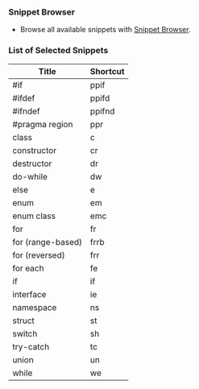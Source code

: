 ### Snippet Browser

* Browse all available snippets with [Snippet Browser](http://pihrt.net/snippetica/snippets?engine=vscode&language=cpp).

### List of Selected Snippets

Title | Shortcut
----- | --------
\#if|ppif
\#ifdef|ppifd
\#ifndef|ppifnd
\#pragma region|ppr
class|c
constructor|cr
destructor|dr
do\-while|dw
else|e
enum|em
enum class|emc
for|fr
for \(range\-based\)|frrb
for \(reversed\)|frr
for each|fe
if|if
interface|ie
namespace|ns
struct|st
switch|sh
try\-catch|tc
union|un
while|we
